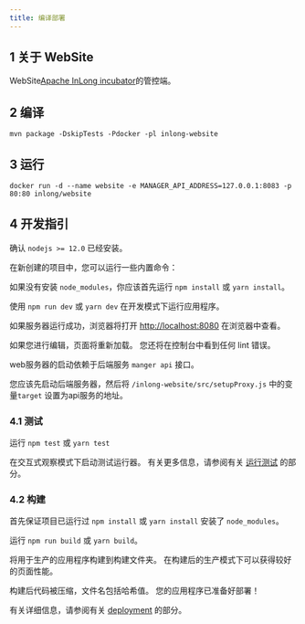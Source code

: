 ```yaml
---
title: 编译部署
---
```


## 1 关于 WebSite
WebSite[Apache InLong incubator](https://github.com/apache/incubator-inlong)的管控端。

## 2 编译
```
mvn package -DskipTests -Pdocker -pl inlong-website
```

## 3 运行
```
docker run -d --name website -e MANAGER_API_ADDRESS=127.0.0.1:8083 -p 80:80 inlong/website
```

## 4 开发指引

确认 `nodejs >= 12.0` 已经安装。

在新创建的项目中，您可以运行一些内置命令：

如果没有安装 `node_modules`，你应该首先运行 `npm install` 或 `yarn install`。

使用 `npm run dev` 或 `yarn dev` 在开发模式下运行应用程序。

如果服务器运行成功，浏览器将打开 [http://localhost:8080](http://localhost:8080) 在浏览器中查看。

如果您进行编辑，页面将重新加载。
您还将在控制台中看到任何 lint 错误。

web服务器的启动依赖于后端服务 `manger api` 接口。

您应该先启动后端服务器，然后将 `/inlong-website/src/setupProxy.js` 中的变量`target` 设置为api服务的地址。

### 4.1 测试

运行 `npm test` 或 `yarn test`

在交互式观察模式下启动测试运行器。
有关更多信息，请参阅有关 [运行测试](https://create-react-app.dev/docs/running-tests/) 的部分。

### 4.2 构建

首先保证项目已运行过 `npm install` 或 `yarn install` 安装了 `node_modules`。

运行 `npm run build` 或 `yarn build`。

将用于生产的应用程序构建到构建文件夹。
在构建后的生产模式下可以获得较好的页面性能。

构建后代码被压缩，文件名包括哈希值。
您的应用程序已准备好部署！

有关详细信息，请参阅有关 [deployment](https://create-react-app.dev/docs/deployment/) 的部分。